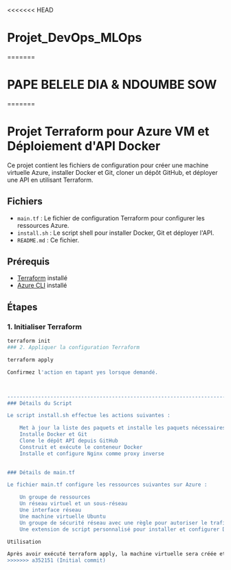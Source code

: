 <<<<<<< HEAD
# Projet_DevOps_MLOps
=======
# PAPE BELELE DIA & NDOUMBE SOW
=======
# Projet Terraform pour Azure VM et Déploiement d'API Docker

Ce projet contient les fichiers de configuration pour créer une machine virtuelle Azure, installer Docker et Git, cloner un dépôt GitHub, et déployer une API en utilisant Terraform.

## Fichiers

- `main.tf` : Le fichier de configuration Terraform pour configurer les ressources Azure.
- `install.sh` : Le script shell pour installer Docker, Git et déployer l'API.
- `README.md` : Ce fichier.

## Prérequis

- [Terraform](https://www.terraform.io/downloads.html) installé
- [Azure CLI](https://docs.microsoft.com/fr-fr/cli/azure/install-azure-cli) installé

## Étapes

### 1. Initialiser Terraform

```sh
terraform init
### 2. Appliquer la configuration Terraform

terraform apply

Confirmez l'action en tapant yes lorsque demandé.



-----------------------------------------------------------------------------------------------------
### Détails du Script

Le script install.sh effectue les actions suivantes :

    Met à jour la liste des paquets et installe les paquets nécessaires
    Installe Docker et Git
    Clone le dépôt API depuis GitHub
    Construit et exécute le conteneur Docker
    Installe et configure Nginx comme proxy inverse
	

### Détails de main.tf

Le fichier main.tf configure les ressources suivantes sur Azure :

    Un groupe de ressources
    Un réseau virtuel et un sous-réseau
    Une interface réseau
    Une machine virtuelle Ubuntu
    Un groupe de sécurité réseau avec une règle pour autoriser le trafic HTTP
    Une extension de script personnalisé pour installer et configurer Docker, Git, et l'API

Utilisation

Après avoir exécuté terraform apply, la machine virtuelle sera créée et configurée automatiquement pour exécuter l'API Pokedex via Docker et Nginx.
>>>>>>> a352151 (Initial commit)
